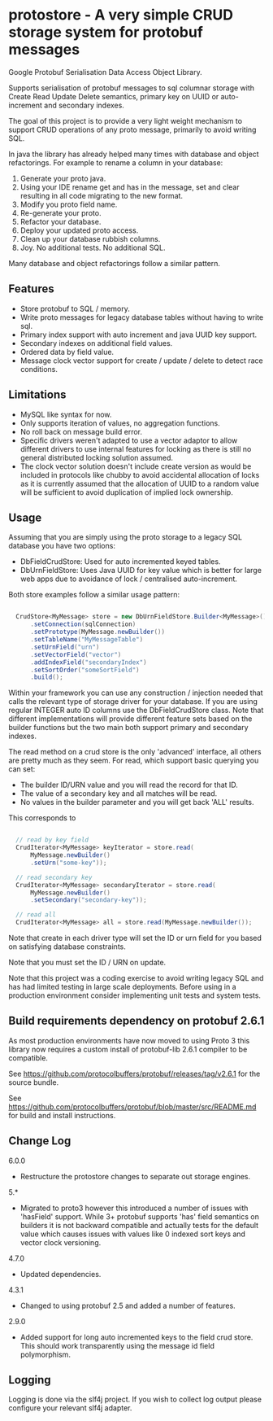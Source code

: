 protostore - A very simple CRUD storage system for protobuf messages
====================================================================

Google Protobuf Serialisation Data Access Object Library.

Supports serialisation of protobuf messages to sql columnar storage with
Create Read Update Delete semantics, primary key on UUID or auto-increment and
secondary indexes.

The goal of this project is to provide a very light weight mechanism to support
CRUD operations of any proto message, primarily to avoid writing SQL.

In java the library has already helped many times with database and object
refactorings. For example to rename a column in your database:

1. Generate your proto java.
2. Using your IDE rename get<Field> and has<Field> in the message, set<Field>
    and clear<Field> resulting in all code migrating to the new format.
3. Modify you proto field name.
4. Re-generate your proto.
5. Refactor your database.
6. Deploy your updated proto access.
7. Clean up your database rubbish columns.
8. Joy. No additional tests. No additional SQL.

Many database and object refactorings follow a similar pattern.

Features
--------
* Store protobuf to SQL / memory.
* Write proto messages for legacy database tables without having to write sql.
* Primary index support with auto increment and java UUID key support.
* Secondary indexes on additional field values.
* Ordered data by field value.
* Message clock vector support for create / update / delete to detect race
  conditions.

Limitations
-----------
* MySQL like syntax for now.
* Only supports iteration of values, no aggregation functions.
* No roll back on message build error.
* Specific drivers weren't adapted to use a vector adaptor to allow different
  drivers to use internal features for locking as there is still no general
  distributed locking solution assumed.
* The clock vector solution doesn't include create version as would be included
  in protocols like chubby to avoid accidental allocation of locks as it is
  currently assumed that the allocation of UUID to a random value will be
  sufficient to avoid duplication of implied lock ownership.

Usage
-----

Assuming that you are simply using the proto storage to a legacy SQL database
you have two options:

* DbFieldCrudStore: Used for auto incremented keyed tables.
* DbUrnFieldStore: Uses Java UUID for key value which is better for large web apps
    due to avoidance of lock / centralised auto-increment.

Both store examples follow a similar usage pattern:

```java

  CrudStore<MyMessage> store = new DbUrnFieldStore.Builder<MyMessage>()
      .setConnection(sqlConnection)
      .setPrototype(MyMessage.newBuilder())
      .setTableName("MyMessageTable")
      .setUrnField("urn")
      .setVectorField("vector")
      .addIndexField("secondaryIndex")
      .setSortOrder("someSortField")
      .build();

```

Within your framework you can use any construction / injection needed that
calls the relevant type of storage driver for your database. If you are using
regular INTEGER auto ID columns use the DbFieldCrudStore class. Note that
different implementations will provide different feature sets based on the
builder functions but the two main both support primary and secondary indexes.

The read method on a crud store is the only 'advanced' interface, all others are
pretty much as they seem. For read, which support basic querying you can set:

* The builder ID/URN value and you will read the record for that ID.
* The value of a secondary key and all matches will be read.
* No values in the builder parameter and you will get back 'ALL' results.

This corresponds to

```java

  // read by key field
  CrudIterator<MyMessage> keyIterator = store.read(
      MyMessage.newBuilder()
      .setUrn("some-key"));

  // read secondary key
  CrudIterator<MyMessage> secondaryIterator = store.read(
      MyMessage.newBuilder()
      .setSecondary("secondary-key"));

  // read all
  CrudIterator<MyMessage> all = store.read(MyMessage.newBuilder());

```

Note that create in each driver type will set the ID or urn field for you based
on satisfying database constraints.

Note that you must set the ID / URN on update.

Note that this project was a coding exercise to avoid writing legacy SQL and
has had limited testing in large scale deployments. Before using in a production
environment consider implementing unit tests and system tests.

Build requirements dependency on protobuf 2.6.1
------------------
As most production environments have now moved to using Proto 3 this library now
requires a custom install of protobuf-lib 2.6.1 compiler to be compatible.

See https://github.com/protocolbuffers/protobuf/releases/tag/v2.6.1 for the
source bundle.

See https://github.com/protocolbuffers/protobuf/blob/master/src/README.md for
build and install instructions.


Change Log
----------

6.0.0
* Restructure the protostore changes to separate out storage engines.

5.*
* Migrated to proto3 however this introduced a number of issues with 'hasField'
  support. While 3+ protobuf supports 'has' field semantics on builders it is
  not backward compatible and actually tests for the default value which causes
  issues with values like 0 indexed sort keys and vector clock versioning.

4.7.0
* Updated dependencies.

4.3.1
* Changed to using protobuf 2.5 and added a number of features.

2.9.0
* Added support for long auto incremented keys to the field crud store. This
  should work transparently using the message id field polymorphism.

Logging
-------

Logging is done via the slf4j project. If you wish to collect log output please
configure your relevant slf4j adapter.

